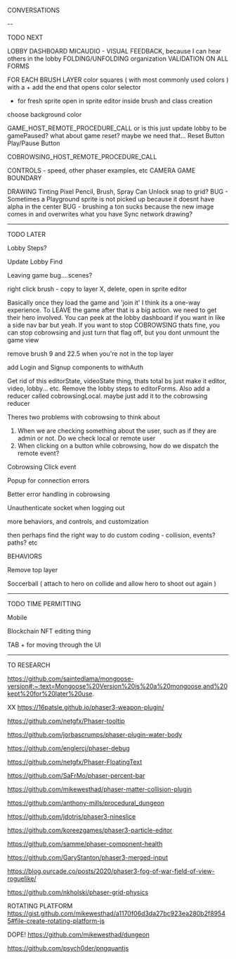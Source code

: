 CONVERSATIONS

--

TODO NEXT

LOBBY DASHBOARD MICAUDIO - VISUAL FEEDBACK, because I can hear others in the lobby
FOLDING/UNFOLDING organization
VALIDATION ON ALL FORMS

FOR EACH BRUSH LAYER
color squares ( with most commonly used colors ) with a + add the end that opens color selector
+ for fresh sprite open in sprite editor inside brush and class creation

choose background color

GAME_HOST_REMOTE_PROCEDURE_CALL or is this just update lobby to be gamePaused? what about game reset? maybe we need that...
Reset Button
Play/Pause Button

COBROWSING_HOST_REMOTE_PROCEDURE_CALL

CONTROLS - speed, other phaser examples, etc
CAMERA
GAME BOUNDARY

DRAWING
  Tinting
  Pixel Pencil, Brush, Spray Can
  Unlock snap to grid?
  BUG - Sometimes a Playground sprite is not picked up because it doesnt have alpha in the center
  BUG - brushing a ton sucks because the new image comes in and overwrites what you have
  Sync network drawing?

--------

TODO LATER

Lobby Steps?

Update Lobby Find

Leaving game bug....scenes?

right click brush - copy to layer X, delete, open in sprite editor

Basically once they load the game and 'join it' I think its a one-way experience. To LEAVE the game after that is a big action. we need to get their hero involved. You can peek at the lobby dashboard if you want in like a side nav bar but yeah. If you want to stop COBROWSING thats fine, you can stop cobrowsing and just turn that flag off, but you dont unmount the game view

remove brush 9 and 22.5 when you're not in the top layer

add Login and Signup components to withAuth

Get rid of this editorState, videoState thing, thats total bs just make it editor, video, lobby... etc. Remove the lobby steps to editorForms. Also add a reducer called cobrowsingLocal. maybe just add it to the cobrowsing reducer

Theres two problems with cobrowsing to think about
1) When we are checking something about the user, such as if they are admin or not. Do we check local or remote user
2) When clicking on a button while cobrowsing, how do we dispatch the remote event?

Cobrowsing Click event

Popup for connection errors

Better error handling in cobrowsing

Unauthenticate socket when logging out

more behaviors, and controls, and customization

then perhaps find the right way to do custom coding - collision, events? paths? etc

BEHAVIORS

Remove top layer

Soccerball ( attach to hero on collide and allow hero to shoot out again )

--------

TODO TIME PERMITTING

Mobile

Blockchain NFT editing thing

TAB + for moving through the UI

--------

TO RESEARCH

https://github.com/saintedlama/mongoose-version#:~:text=Mongoose%20Version%20is%20a%20mongoose,and%20kept%20for%20later%20use.

XX https://16patsle.github.io/phaser3-weapon-plugin/

https://github.com/netgfx/Phaser-tooltip

https://github.com/jorbascrumps/phaser-plugin-water-body

https://github.com/englercj/phaser-debug

https://github.com/netgfx/Phaser-FloatingText

https://github.com/SaFrMo/phaser-percent-bar

https://github.com/mikewesthad/phaser-matter-collision-plugin

https://github.com/anthony-mills/procedural_dungeon

https://github.com/jdotrjs/phaser3-nineslice

https://github.com/koreezgames/phaser3-particle-editor

https://github.com/samme/phaser-component-health

https://github.com/GaryStanton/phaser3-merged-input

https://blog.ourcade.co/posts/2020/phaser3-fog-of-war-field-of-view-roguelike/

https://github.com/nkholski/phaser-grid-physics

ROTATING PLATFORM
https://gist.github.com/mikewesthad/a1170f06d3da27bc923ea280b2f89545#file-create-rotating-platform-js

DOPE!
https://github.com/mikewesthad/dungeon

https://github.com/psych0der/pngquantjs